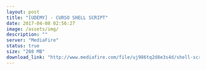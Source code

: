 ```yaml
---
layout: post
title: "[UDEMY] - CURSO SHELL SCRIPT"
date: 2017-04-08 02:56:27
image: /assets/img/
description: ""
server: "MediaFire"
status: true
size: "208 MB"
download_link: "http://www.mediafire.com/file/uj986tq2d8e3s4d/shell-script.rar"
---
```

